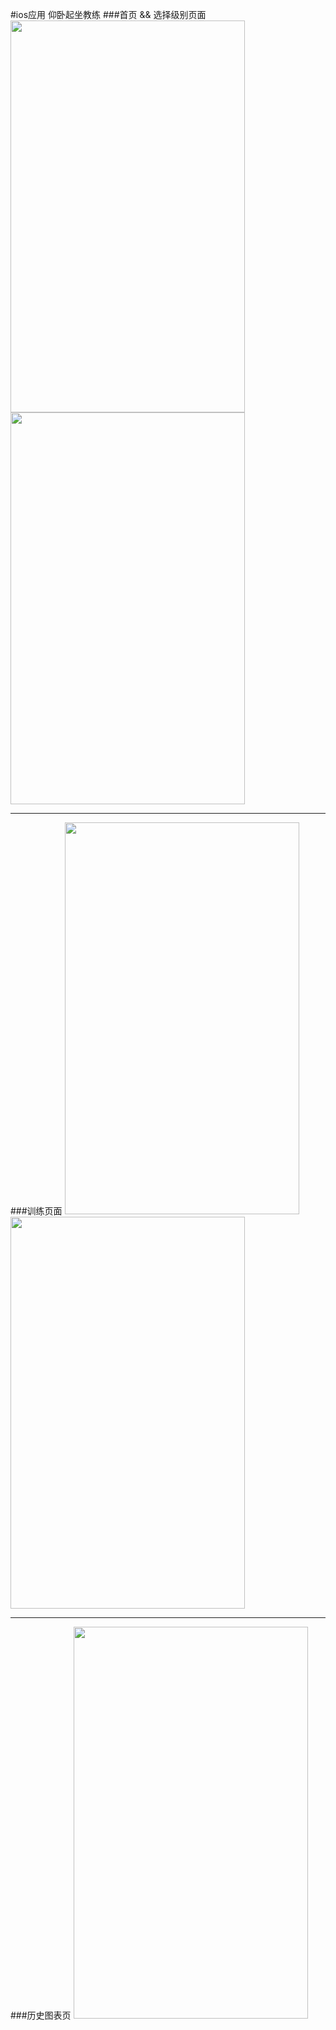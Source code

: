  
#ios应用 仰卧起坐教练
###首页 && 选择级别页面
<img src="http://a4.qpic.cn/psb?/d2b67e7c-e0eb-4b11-baf9-13669a32f53f/B*pk03vmnoWL968M5GAudaCESAAIRl1LUwwNR*6b6ec!/b/dG8AAAAAAAAA&ek=1&kp=1&pt=0&bo=gAJyBO4CNgUDCAY!&sce=0-12-12&rf=viewer_311" width="375px" height="627px"/>
<img src="http://a4.qpic.cn/psb?/d2b67e7c-e0eb-4b11-baf9-13669a32f53f/z5RuN8StsKK8Zoq10PryF*eG6p6XDE8lcB8uZM4AD9A!/b/dGsAAAAAAAAA&ek=1&kp=1&pt=0&bo=gAJyBO4CNgUDCAY!&sce=50-1-1&rf=viewer_311" width="375px" height="627px"/>

<hr>

###训练页面
<img src="http://a2.qpic.cn/psb?/d2b67e7c-e0eb-4b11-baf9-13669a32f53f/7v50z0fv5LY9ayuM4Pdl3eN1j8OfBMgp2NWB2PV2edk!/b/dHUBAAAAAAAA&ek=1&kp=1&pt=0&bo=gAJyBO4CNgUDCAY!&sce=50-1-1&rf=viewer_311" width="375px" height="627px"/>
<img src="http://a3.qpic.cn/psb?/d2b67e7c-e0eb-4b11-baf9-13669a32f53f/BNKjRWrEU2LrSla9nbM0mJqOFLf3epSixXUIpPBaQ7I!/b/dHYBAAAAAAAA&ek=1&kp=1&pt=0&bo=gAJyBO4CNgUDCAY!&sce=50-1-1&rf=viewer_311" width="375px" height="627px"/>

<hr>

###历史图表页
<img src="http://a3.qpic.cn/psb?/d2b67e7c-e0eb-4b11-baf9-13669a32f53f/KgKDpyqYiSr7DnsLKckeCQCb*nYwUg.nfV8oKmO7Yog!/b/dHYBAAAAAAAA&ek=1&kp=1&pt=0&bo=gAJyBO4CNgUDCAY!&sce=50-1-1&rf=viewer_311" width="375px" height="627px"/>
